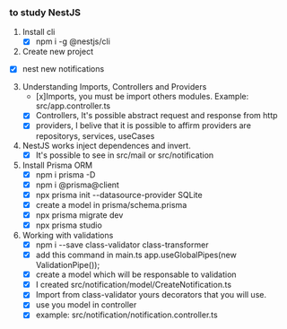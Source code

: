 ### to study NestJS

1. Install cli
   - [x] npm i -g @nestjs/cli

2. Create new project
  - [x] nest new notifications

3. Understanding Imports, Controllers and Providers
   - [x]Imports, you must be import others modules. Example: src/app.controller.ts
   - [x] Controllers, It's possible abstract request and response from http
   - [x] providers, I belive that it is possible to affirm providers are repositorys, services, useCases

4. NestJS works inject dependences and invert.
   - [x] It's possible to see in src/mail or src/notification

5. Install Prisma ORM
   - [x] npm i prisma -D
   - [x] npm i @prisma@client
   - [x] npx prisma init --datasource-provider SQLite
   - [x] create a model in prisma/schema.prisma
   - [x] npx prisma migrate dev
   - [x] npx prisma studio

6. Working with validations
   - [x] npm i --save class-validator class-transformer
   - [x] add this command in main.ts app.useGlobalPipes(new ValidationPipe());
   - [x] create a model which will be responsable to validation
   - [x] I created src/notification/model/CreateNotification.ts
   - [x] Import from class-validator yours decorators that you will use.
   - [x] use you model in controller
   - [x] example: src/notification/notification.controller.ts
